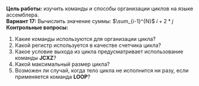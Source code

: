 **Цель работы:** изучить команды и способы организации циклов на языке ассемблера.  
**Вариант 17:** Вычислить значение суммы: $\sum_{i-1}^{N}$ $i+2*j$  
**Контрольные вопросы:**  
1. Какие команды используются для организации цикла?
2. Какой регистр используется в качестве счетчика цикла?
3. Какое условие выхода из цикла предусматривает использование команды **JCXZ**?
4. Какой максимальный размер цикла?
5. Возможен ли случай, когда тело цикла не исполнится ни разу, если применяется команда **LOOP**?